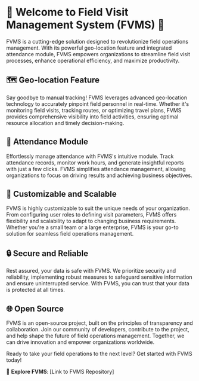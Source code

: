 # 🚀 Welcome to Field Visit Management System (FVMS) 🚀

FVMS is a cutting-edge solution designed to revolutionize field operations management. With its powerful geo-location feature and integrated attendance module, FVMS empowers organizations to streamline field visit processes, enhance operational efficiency, and maximize productivity.

## 🗺️ Geo-location Feature
Say goodbye to manual tracking! FVMS leverages advanced geo-location technology to accurately pinpoint field personnel in real-time. Whether it's monitoring field visits, tracking routes, or optimizing travel plans, FVMS provides comprehensive visibility into field activities, ensuring optimal resource allocation and timely decision-making.

## 📝 Attendance Module
Effortlessly manage attendance with FVMS's intuitive module. Track attendance records, monitor work hours, and generate insightful reports with just a few clicks. FVMS simplifies attendance management, allowing organizations to focus on driving results and achieving business objectives.

## 🔧 Customizable and Scalable
FVMS is highly customizable to suit the unique needs of your organization. From configuring user roles to defining visit parameters, FVMS offers flexibility and scalability to adapt to changing business requirements. Whether you're a small team or a large enterprise, FVMS is your go-to solution for seamless field operations management.

## 🔒 Secure and Reliable
Rest assured, your data is safe with FVMS. We prioritize security and reliability, implementing robust measures to safeguard sensitive information and ensure uninterrupted service. With FVMS, you can trust that your data is protected at all times.

## 🌐 Open Source
FVMS is an open-source project, built on the principles of transparency and collaboration. Join our community of developers, contribute to the project, and help shape the future of field operations management. Together, we can drive innovation and empower organizations worldwide.

Ready to take your field operations to the next level? Get started with FVMS today!

🔗 **Explore FVMS**: [Link to FVMS Repository]
